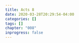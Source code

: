 ```yaml
---
title: Acts 8
date: 2020-03-28T20:29:54-04:00
categories: []
tags: []
chapter: "008"
inprogress: false
---
```



